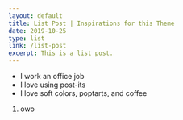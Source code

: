 ```yaml
---
layout: default
title: List Post | Inspirations for this Theme
date: 2019-10-25
type: list
link: /list-post
excerpt: This is a list post.
---
```


<ul>
	<li>
		I work an office job
	</li>
	<li>
		I love using post-its
	</li>
	<li>
		I love soft colors, poptarts, and coffee
	</li>
</ul>

<ol>
	<li>owo</li>
</ol>